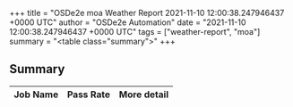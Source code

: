 +++
title = "OSDe2e moa Weather Report 2021-11-10 12:00:38.247946437 +0000 UTC"
author = "OSDe2e Automation"
date = "2021-11-10 12:00:38.247946437 +0000 UTC"
tags = ["weather-report", "moa"]
summary = "<table class=\"summary\"></table>"
+++
## Summary

| Job Name | Pass Rate | More detail |
|----------|-----------|-------------|




